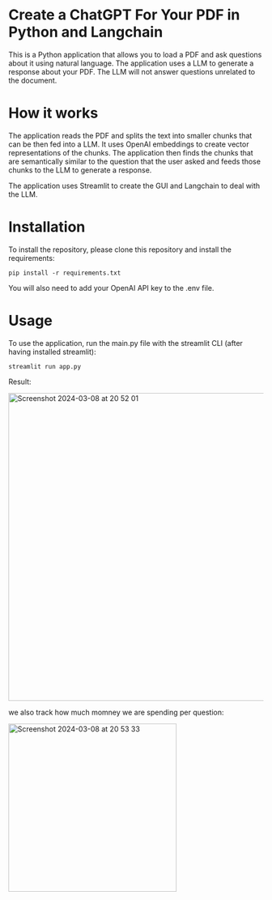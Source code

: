 # Create a ChatGPT For Your PDF in Python and Langchain

This is a Python application that allows you to load a PDF and ask questions about it using natural language. The application uses a LLM to generate a response about your PDF. The LLM will not answer questions unrelated to the document.

# How it works

The application reads the PDF and splits the text into smaller chunks that can be then fed into a LLM. It uses OpenAI embeddings to create vector representations of the chunks. The application then finds the chunks that are semantically similar to the question that the user asked and feeds those chunks to the LLM to generate a response.

The application uses Streamlit to create the GUI and Langchain to deal with the LLM.

# Installation

To install the repository, please clone this repository and install the requirements:

```
pip install -r requirements.txt
```


You will also need to add your OpenAI API key to the .env file.

# Usage

To use the application, run the main.py file with the streamlit CLI (after having installed streamlit):

```
streamlit run app.py
```

Result:

<img width="608" alt="Screenshot 2024-03-08 at 20 52 01" src="https://github.com/redjules/Create-a-ChatGPT-For-Your-PDF-in-Python-and-Langchain/assets/106017493/8b32e0ce-d1cd-4167-b070-8eca434a80b1">

we also track how much momney we are spending per question:


<img width="332" alt="Screenshot 2024-03-08 at 20 53 33" src="https://github.com/redjules/Create-a-ChatGPT-For-Your-PDF-in-Python-and-Langchain/assets/106017493/942ca062-a41b-4f51-b016-98bc7847f491">


